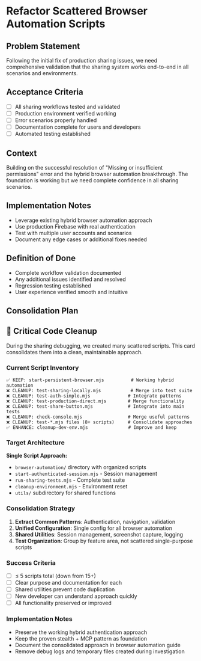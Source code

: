 # Refactor Scattered Browser Automation Scripts

## Problem Statement
Following the initial fix of production sharing issues, we need comprehensive validation that the sharing system works end-to-end in all scenarios and environments.

## Acceptance Criteria
- [ ] All sharing workflows tested and validated
- [ ] Production environment verified working  
- [ ] Error scenarios properly handled
- [ ] Documentation complete for users and developers
- [ ] Automated testing established

## Context  
Building on the successful resolution of "Missing or insufficient permissions" error and the hybrid browser automation breakthrough. The foundation is working but we need complete confidence in all sharing scenarios.

## Implementation Notes
- Leverage existing hybrid browser automation approach
- Use production Firebase with real authentication
- Test with multiple user accounts and scenarios
- Document any edge cases or additional fixes needed

## Definition of Done
- Complete workflow validation documented
- Any additional issues identified and resolved
- Regression testing established
- User experience verified smooth and intuitive

## Consolidation Plan

## 🧹 **Critical Code Cleanup**

During the sharing debugging, we created many scattered scripts. This card consolidates them into a clean, maintainable approach.

### **Current Script Inventory**
```
✅ KEEP: start-persistent-browser.mjs          # Working hybrid automation 
❌ CLEANUP: test-sharing-locally.mjs           # Merge into test suite
❌ CLEANUP: test-auth-simple.mjs              # Integrate patterns
❌ CLEANUP: test-production-direct.mjs        # Merge functionality  
❌ CLEANUP: test-share-button.mjs             # Integrate into main tests
❌ CLEANUP: check-console.mjs                 # Merge useful patterns
❌ CLEANUP: test-*.mjs files (8+ scripts)     # Consolidate approaches
✅ ENHANCE: cleanup-dev-env.mjs               # Improve and keep
```

### **Target Architecture**
**Single Script Approach:**
- `browser-automation/` directory with organized scripts
- `start-authenticated-session.mjs` - Session management
- `run-sharing-tests.mjs` - Complete test suite
- `cleanup-environment.mjs` - Environment reset
- `utils/` subdirectory for shared functions

### **Consolidation Strategy**
1. **Extract Common Patterns**: Authentication, navigation, validation
2. **Unified Configuration**: Single config for all browser automation  
3. **Shared Utilities**: Session management, screenshot capture, logging
4. **Test Organization**: Group by feature area, not scattered single-purpose scripts

### **Success Criteria**
- [ ] ≤ 5 scripts total (down from 15+)
- [ ] Clear purpose and documentation for each
- [ ] Shared utilities prevent code duplication
- [ ] New developer can understand approach quickly
- [ ] All functionality preserved or improved

### **Implementation Notes**
- Preserve the working hybrid authentication approach
- Keep the proven stealth + MCP pattern as foundation
- Document the consolidated approach in browser automation guide
- Remove debug logs and temporary files created during investigation

